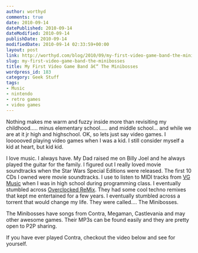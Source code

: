 ```yaml
---
author: worthyd
comments: true
date: 2010-09-14 
datePublished: 2010-09-14  
dateModified: 2010-09-14 
publishDate: 2010-09-14  
modifiedDate: 2010-09-14 02:33:59+00:00
layout: post
link: http://worthyd.com/blog/2010/09/my-first-video-game-band-the-minibosses/
slug: my-first-video-game-band-the-minibosses
title: My First Video Game Band â€“ The Minibosses
wordpress_id: 183
category: Geek Stuff
tags:
- Music
- nintendo
- retro games
- video games
---
```


Nothing makes me warm and fuzzy inside more than revisiting my childhood..... minus elementary school..... and middle school... and while we are at it jr high and highschool.   OK, so lets just say video games. I loooooved playing video games when I was a kid. I still consider myself a kid at heart, but kid kid. 

I love music.  I always have. My Dad raised me on Billy Joel and he always played the guitar for the family.  I figured out I really loved movie soundtracks when the Star Wars Special Editions were released.  The first 10 CDs I owned were movie soundtracks.  I use to listen to MIDI tracks from [VG Music](http://vgmusic.com/) when I was in high school during programming class.  I eventually stumbled across [Overclocked ReMix](http://ocremix.org/).  They had some cool techno remixes that kept me entertained for a few years. I eventually stumbled across a torrent that would change my life. They were called.... The Minibosses.
<!-- more -->
The Minibosses have songs from Contra, Megaman, Castlevania and may other awesome games.  Their MP3s can be found easily and they are pretty open to P2P sharing.

If you have ever played Contra, checkout the video below and see for yourself.  


